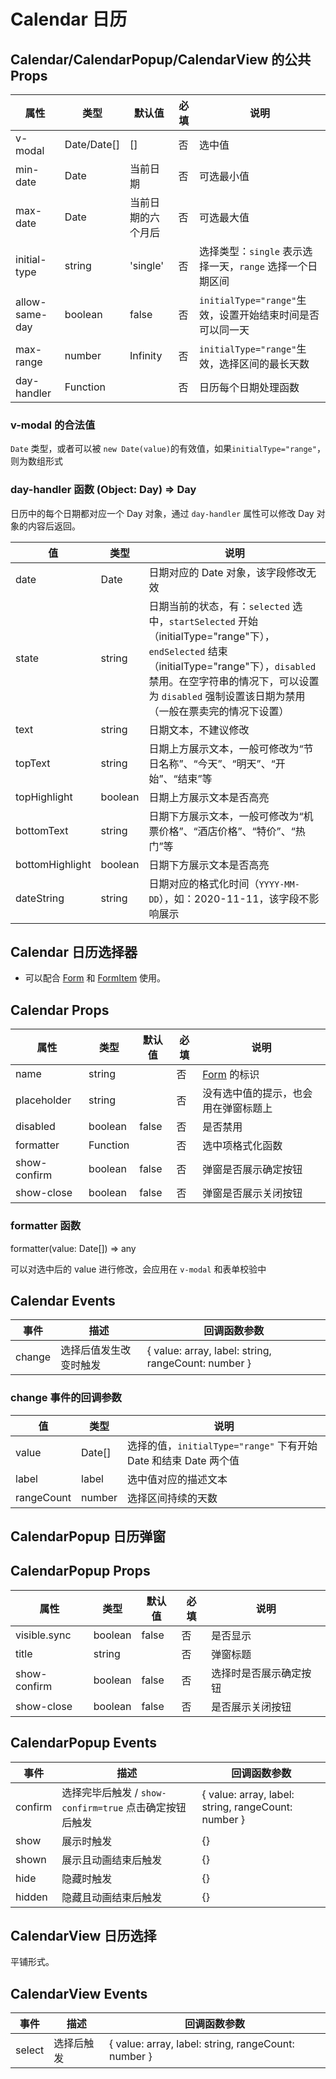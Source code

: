 # Calendar 日历

## Calendar/CalendarPopup/CalendarView 的公共 Props

| 属性           | 类型        | 默认值             | 必填 | 说明                                                      |
| -------------- | ----------- | ------------------ | ---- | --------------------------------------------------------- |
| v-modal        | Date/Date[] | []                 | 否   | 选中值                                                    |
| min-date       | Date        | 当前日期           | 否   | 可选最小值                                                |
| max-date       | Date        | 当前日期的六个月后 | 否   | 可选最大值                                                |
| initial-type   | string      | 'single'           | 否   | 选择类型：`single` 表示选择一天，`range` 选择一个日期区间 |
| allow-same-day | boolean     | false              | 否   | `initialType="range"`生效，设置开始结束时间是否可以同一天 |
| max-range      | number      | Infinity           | 否   | `initialType="range"`生效，选择区间的最长天数             |
| day-handler    | Function    |                    | 否   | 日历每个日期处理函数                                      |

### v-modal 的合法值

`Date` 类型，或者可以被 `new Date(value)`的有效值，如果`initialType="range"`，则为数组形式

### day-handler 函数 (Object: Day) => Day

日历中的每个日期都对应一个 Day 对象，通过 `day-handler` 属性可以修改 Day 对象的内容后返回。

| 值              | 类型    | 说明                                                                                                                                                                                                                                         |
| --------------- | ------- | -------------------------------------------------------------------------------------------------------------------------------------------------------------------------------------------------------------------------------------------- |
| date            | Date    | 日期对应的 Date 对象，该字段修改无效                                                                                                                                                                                                         |
| state           | string  | 日期当前的状态，有：`selected` 选中，`startSelected` 开始（initialType="range"下），`endSelected` 结束（initialType="range"下），`disabled` 禁用。在空字符串的情况下，可以设置为 `disabled` 强制设置该日期为禁用（一般在票卖完的情况下设置） |
| text            | string  | 日期文本，不建议修改                                                                                                                                                                                                                         |
| topText         | string  | 日期上方展示文本，一般可修改为“节日名称”、“今天”、“明天”、“开始”、“结束”等                                                                                                                                                                   |
| topHighlight    | boolean | 日期上方展示文本是否高亮                                                                                                                                                                                                                     |
| bottomText      | string  | 日期下方展示文本，一般可修改为“机票价格”、“酒店价格”、“特价”、“热门”等                                                                                                                                                                       |
| bottomHighlight | boolean | 日期下方展示文本是否高亮                                                                                                                                                                                                                     |
| dateString      | string  | 日期对应的格式化时间（`YYYY-MM-DD`），如：2020-11-11，该字段不影响展示                                                                                                                                                                       |

## Calendar 日历选择器

- 可以配合 [Form](./Form.md) 和 [FormItem](./Form.md#formitem-表单项) 使用。

## Calendar Props

| 属性         | 类型     | 默认值 | 必填 | 说明                                 |
| ------------ | -------- | ------ | ---- | ------------------------------------ |
| name         | string   |        | 否   | [Form](./Form.md) 的标识             |
| placeholder  | string   |        | 否   | 没有选中值的提示，也会用在弹窗标题上 |
| disabled     | boolean  | false  | 否   | 是否禁用                             |
| formatter    | Function |        | 否   | 选中项格式化函数                     |
| show-confirm | boolean  | false  | 否   | 弹窗是否展示确定按钮                 |
| show-close   | boolean  | false  | 否   | 弹窗是否展示关闭按钮                 |

### formatter 函数

formatter(value: Date[]) => any

可以对选中后的 value 进行修改，会应用在 `v-modal` 和表单校验中

## Calendar Events

| 事件   | 描述                   | 回调函数参数                                        |
| ------ | ---------------------- | --------------------------------------------------- |
| change | 选择后值发生改变时触发 | { value: array, label: string, rangeCount: number } |

### change 事件的回调参数

| 值         | 类型   | 说明                                                             |
| ---------- | ------ | ---------------------------------------------------------------- |
| value      | Date[] | 选择的值，`initialType="range"` 下有开始 Date 和结束 Date 两个值 |
| label      | label  | 选中值对应的描述文本                                             |
| rangeCount | number | 选择区间持续的天数                                               |

## CalendarPopup 日历弹窗

## CalendarPopup Props

| 属性         | 类型    | 默认值 | 必填 | 说明                   |
| ------------ | ------- | ------ | ---- | ---------------------- |
| visible.sync | boolean | false  | 否   | 是否显示               |
| title        | string  |        | 否   | 弹窗标题               |
| show-confirm | boolean | false  | 否   | 选择时是否展示确定按钮 |
| show-close   | boolean | false  | 否   | 是否展示关闭按钮       |

## CalendarPopup Events

| 事件    | 描述                                                    | 回调函数参数                                        |
| ------- | ------------------------------------------------------- | --------------------------------------------------- |
| confirm | 选择完毕后触发 / `show-confirm=true` 点击确定按钮后触发 | { value: array, label: string, rangeCount: number } |
| show    | 展示时触发                                              | {}                                                  |
| shown   | 展示且动画结束后触发                                    | {}                                                  |
| hide    | 隐藏时触发                                              | {}                                                  |
| hidden  | 隐藏且动画结束后触发                                    | {}                                                  |

## CalendarView 日历选择

平铺形式。

## CalendarView Events

| 事件   | 描述       | 回调函数参数                                        |
| ------ | ---------- | --------------------------------------------------- |
| select | 选择后触发 | { value: array, label: string, rangeCount: number } |
